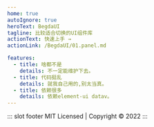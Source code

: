 ```yaml
---
home: true
autoIgnore: true
heroText: BegdaUI
tagline: 比较适合切换的UI组件库
actionText: 快速上手 →
actionLink: /BegdaUI/01.panel.md

features:
  - title: 啥都不是
    details: 不一定能维护下去。
  - title: 代码挺乱
    details: 就我自己用的,别太当真。
  - title: 依赖很多
    details: 依赖element-ui datav。
---
```


::: slot footer
MIT Licensed | Copyright © 2022
:::
